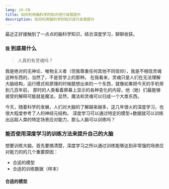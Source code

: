 ```yaml
---
lang: zh-CN
title: 如何利用脑科学的知识进行自我提升
description: 如何利用脑科学的知识进行自我提升
---
```


最近正好接触到了一点点的脑科学知识，结合深度学习，聊聊收获。

<!-- more -->

### `我` 到底是什么

> 人真的有灵魂吗？

我是绝对的无神论、唯物主义者（但我尊重任何其他不同信仰），我是不相信灵魂这种东西的，当然了，不是哲学上的那种。
在我看来，灵魂只是人们在无法理解大脑结构，运行模式和原理的时候臆想出来的一个东西，就像如果把今天的手机带到几百年前，
那时的人类看着屏幕上显示的各种变化的内容，他（她）们最能够接受的解释可能就是魔法，显然，魔法和灵魂可以归成一个大类东西。

今天，随着科学的发展，人们对大脑的了解越来越多，这几年很火的深度学习，也很大程度参考了人的神经元结构，
深度学习可以通过特定的模型+数据就可以训练出远超人类的特定场景应对能力，那么人脑可以训练吗？

### 能否使用深度学习的训练方法来提升自己的大脑

想要训练大脑，首先要搞清楚，深度学习之所以通过训练能够达到非常强的场景应对能力的的几个重要原因：
- 合适的模型
- 合适的训练数据（样本）

#### 合适的模型
